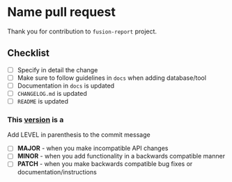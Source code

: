 # Name pull request

Thank you for contribution to `fusion-report` project.

## Checklist

- [ ] Specify in detail the change
- [ ] Make sure to follow guidelines in `docs` when adding database/tool
- [ ] Documentation in `docs` is updated
- [ ] `CHANGELOG.md` is updated
- [ ] `README` is updated

### This [version](https://semver.org/) is a

Add LEVEL in parenthesis to the commit message

- [ ] **MAJOR** - when you make incompatible API changes
- [ ] **MINOR** - when you add functionality in a backwards compatible manner
- [ ] **PATCH** - when you make backwards compatible bug fixes or documentation/instructions
